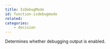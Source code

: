 ```yaml
---
title: IsDebugMode
id: function-isdebugmode
related:
categories:
    - decision
---
```


Determines whether debugging output is enabled.